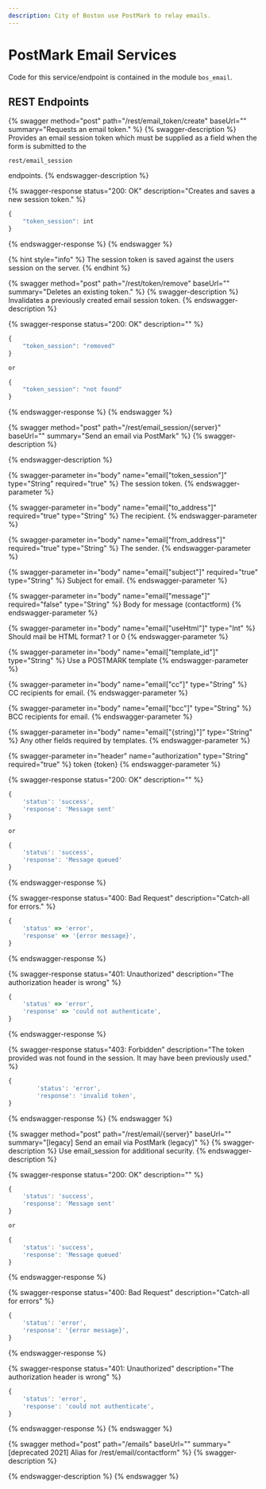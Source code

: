 ```yaml
---
description: City of Boston use PostMark to relay emails.
---
```


# PostMark Email Services

Code for this service/endpoint is contained in the module `bos_email`.

## REST Endpoints

{% swagger method="post" path="/rest/email_token/create" baseUrl="" summary="Requests an email token." %}
{% swagger-description %}
Provides an email session token which must be supplied as a field when the form is submitted to the

`rest/email_session`

 endpoints.
{% endswagger-description %}

{% swagger-response status="200: OK" description="Creates and saves a new session token." %}
```javascript
{
    "token_session": int
}
```
{% endswagger-response %}
{% endswagger %}

{% hint style="info" %}
The session token is saved against the users session on the server.
{% endhint %}

{% swagger method="post" path="/rest/token/remove" baseUrl="" summary="Deletes an existing token." %}
{% swagger-description %}
Invalidates a previously created email session token.
{% endswagger-description %}

{% swagger-response status="200: OK" description="" %}
```javascript
{
    "token_session": "removed"
}

or

{
    "token_session": "not found"
}
```
{% endswagger-response %}
{% endswagger %}

{% swagger method="post" path="/rest/email_session/{server}" baseUrl="" summary="Send an email via PostMark" %}
{% swagger-description %}

{% endswagger-description %}

{% swagger-parameter in="body" name="email["token_session"]" type="String" required="true" %}
The session token.
{% endswagger-parameter %}

{% swagger-parameter in="body" name="email["to_address"]" required="true" type="String" %}
The recipient.
{% endswagger-parameter %}

{% swagger-parameter in="body" name="email["from_address"]" required="true" type="String" %}
The sender.
{% endswagger-parameter %}

{% swagger-parameter in="body" name="email["subject"]" required="true" type="String" %}
Subject for email.
{% endswagger-parameter %}

{% swagger-parameter in="body" name="email["message"]" required="false" type="String" %}
Body for message (contactform)
{% endswagger-parameter %}

{% swagger-parameter in="body" name="email["useHtml"]" type="Int" %}
Should mail be HTML format? 1 or 0
{% endswagger-parameter %}

{% swagger-parameter in="body" name="email["template_id"]" type="String" %}
Use a POSTMARK template
{% endswagger-parameter %}

{% swagger-parameter in="body" name="email["cc"]" type="String" %}
CC recipients for email.
{% endswagger-parameter %}

{% swagger-parameter in="body" name="email["bcc"]" type="String" %}
BCC recipients for email.
{% endswagger-parameter %}

{% swagger-parameter in="body" name="email["{string}"]" type="String" %}
Any other fields required by templates.
{% endswagger-parameter %}

{% swagger-parameter in="header" name="authorization" type="String" required="true" %}
token {token}
{% endswagger-parameter %}

{% swagger-response status="200: OK" description="" %}
```javascript
{
    'status': 'success',
    'response': 'Message sent'
}

or 

{
    'status': 'success',
    'response': 'Message queued'
}
```
{% endswagger-response %}

{% swagger-response status="400: Bad Request" description="Catch-all for errors." %}
```javascript
{
    'status' => 'error',
    'response' => '{error message}',
}
```
{% endswagger-response %}

{% swagger-response status="401: Unauthorized" description="The authorization header is wrong" %}
```javascript
{
    'status' => 'error',
    'response' => 'could not authenticate',
}
```
{% endswagger-response %}

{% swagger-response status="403: Forbidden" description="The token provided was not found in the session. It may have been previously used." %}
```javascript
{
        'status': 'error',
        'response': 'invalid token',
}
```
{% endswagger-response %}
{% endswagger %}

{% swagger method="post" path="/rest/email/{server}" baseUrl="" summary="[legacy] Send an email via PostMark (legacy)" %}
{% swagger-description %}
Use email_session for additional security.
{% endswagger-description %}

{% swagger-response status="200: OK" description="" %}
```javascript
{
    'status': 'success',
    'response': 'Message sent'
}

or 

{
    'status': 'success',
    'response': 'Message queued'
}
```
{% endswagger-response %}

{% swagger-response status="400: Bad Request" description="Catch-all for errors" %}
```javascript
{
    'status': 'error',
    'response': '{error message}',
}
```
{% endswagger-response %}

{% swagger-response status="401: Unauthorized" description="The authorization header is wrong" %}
```javascript
{
    'status': 'error',
    'response': 'could not authenticate',
}
```
{% endswagger-response %}
{% endswagger %}

{% swagger method="post" path="/emails" baseUrl="" summary="[deprecated 2021] Alias for /rest/email/contactform" %}
{% swagger-description %}

{% endswagger-description %}
{% endswagger %}
